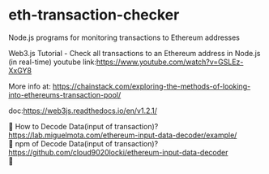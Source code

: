 # eth-transaction-checker
Node.js programs for monitoring transactions to Ethereum addresses

Web3.js Tutorial - Check all transactions to an Ethereum address in Node.js (in real-time)
youtube link:https://www.youtube.com/watch?v=GSLEz-XxGY8

More info at:
https://chainstack.com/exploring-the-methods-of-looking-into-ethereums-transaction-pool/

doc:https://web3js.readthedocs.io/en/v1.2.1/


🍩 How to Decode Data(input of transaction)? https://lab.miguelmota.com/ethereum-input-data-decoder/example/ <br>
🍩 npm of Decode Data(input of transaction)? https://github.com/cloud9020locki/ethereum-input-data-decoder <br>
🍩 <br>

